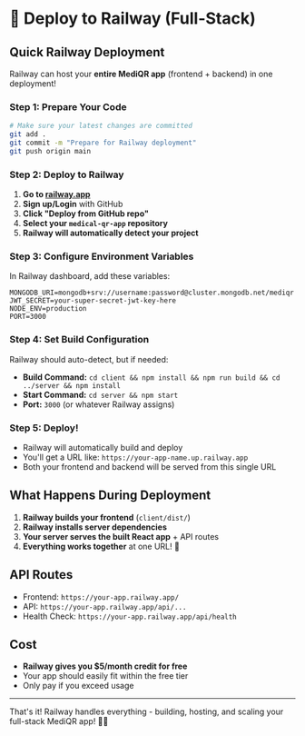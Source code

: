 # 🚀 Deploy to Railway (Full-Stack)

## Quick Railway Deployment

Railway can host your **entire MediQR app** (frontend + backend) in one deployment!

### Step 1: Prepare Your Code
```bash
# Make sure your latest changes are committed
git add .
git commit -m "Prepare for Railway deployment"
git push origin main
```

### Step 2: Deploy to Railway
1. **Go to [railway.app](https://railway.app)**
2. **Sign up/Login** with GitHub
3. **Click "Deploy from GitHub repo"**
4. **Select your `medical-qr-app` repository**
5. **Railway will automatically detect your project**

### Step 3: Configure Environment Variables
In Railway dashboard, add these variables:
```env
MONGODB_URI=mongodb+srv://username:password@cluster.mongodb.net/mediqr
JWT_SECRET=your-super-secret-jwt-key-here
NODE_ENV=production
PORT=3000
```

### Step 4: Set Build Configuration
Railway should auto-detect, but if needed:
- **Build Command:** `cd client && npm install && npm run build && cd ../server && npm install`
- **Start Command:** `cd server && npm start`
- **Port:** `3000` (or whatever Railway assigns)

### Step 5: Deploy!
- Railway will automatically build and deploy
- You'll get a URL like: `https://your-app-name.up.railway.app`
- Both your frontend and backend will be served from this single URL

## What Happens During Deployment

1. **Railway builds your frontend** (`client/dist/`)
2. **Railway installs server dependencies**
3. **Your server serves the built React app** + API routes
4. **Everything works together** at one URL! 🎉

## API Routes
- Frontend: `https://your-app.railway.app/`
- API: `https://your-app.railway.app/api/...`
- Health Check: `https://your-app.railway.app/api/health`

## Cost
- **Railway gives you $5/month credit for free**
- Your app should easily fit within the free tier
- Only pay if you exceed usage

---

That's it! Railway handles everything - building, hosting, and scaling your full-stack MediQR app! 🚄✨